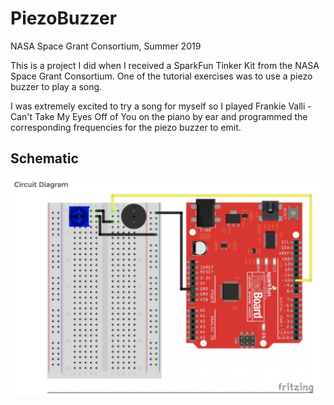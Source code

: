 # PiezoBuzzer
NASA Space Grant Consortium, Summer 2019

This is a project I did when I received a SparkFun Tinker Kit from the NASA Space Grant Consortium. One of the tutorial exercises was to use a piezo buzzer to play a song. 

I was extremely excited to try a song for myself so I played Frankie Valli - Can't Take My Eyes Off of You on the piano by ear and programmed the corresponding frequencies for the piezo buzzer to emit.

## Schematic 
![Schematic](Schematic.png)
